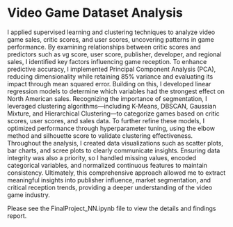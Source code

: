 # Video Game Dataset Analysis

I applied supervised learning and clustering techniques to analyze video game sales, critic scores, and user scores, uncovering patterns in game performance. By examining relationships between critic scores and predictors such as vg score, user score, publisher, developer, and regional sales, I identified key factors influencing game reception. To enhance predictive accuracy, I implemented Principal Component Analysis (PCA), reducing dimensionality while retaining 85% variance and evaluating its impact through mean squared error. Building on this, I developed linear regression models to determine which variables had the strongest effect on North American sales. Recognizing the importance of segmentation, I leveraged clustering algorithms—including K-Means, DBSCAN, Gaussian Mixture, and Hierarchical Clustering—to categorize games based on critic scores, user scores, and sales data. To further refine these models, I optimized performance through hyperparameter tuning, using the elbow method and silhouette score to validate clustering effectiveness. Throughout the analysis, I created data visualizations such as scatter plots, bar charts, and scree plots to clearly communicate insights. Ensuring data integrity was also a priority, so I handled missing values, encoded categorical variables, and normalized continuous features to maintain consistency. Ultimately, this comprehensive approach allowed me to extract meaningful insights into publisher influence, market segmentation, and critical reception trends, providing a deeper understanding of the video game industry.

Please see the FinalProject_NN.ipynb file to view the details and findings report. 

